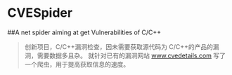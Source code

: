 # CVESpider
##A net spider aiming at get Vulnerabilities of C/C++

>创新项目，C/C++漏洞检查，因未需要获取源代码为 C/C++的产品的漏洞，需要数据多且杂。
>就针对已有的漏洞网站 www.cvedetails.com
写了一个爬虫，用于提高获取信息的速度。
